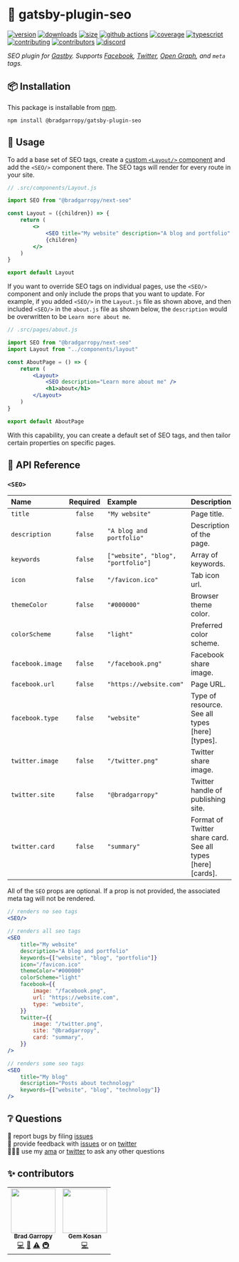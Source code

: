 # 🔎 gatsby-plugin-seo

[![version][version-badge]][npm]
[![downloads][downloads-badge]][npm]
[![size][size-badge]][bundlephobia]
[![github actions][github-actions-badge]][github-actions]
[![coverage][codecov-badge]][codecov]
[![typescript][typescript-badge]][typescript]
[![contributing][contributing-badge]][contributing]
[![contributors][contributors-badge]][contributors]
[![discord][discord-badge]][discord]

_SEO plugin for [Gastby][gatsby]. Supports [Facebook][facebook], [Twitter][twitter], [Open Graph][og], and `meta` tags._

## 📦 Installation

This package is installable from [npm][npm].

```shell
npm install @bradgarropy/gatsby-plugin-seo
```

## 🥑 Usage

To add a base set of SEO tags, create a [custom `<Layout/>` component][layout] and add the `<SEO/>` component there. The SEO tags will render for every route in your site.

```jsx
// .src/components/Layout.js

import SEO from "@bradgarropy/next-seo"

const Layout = ({children}) => {
    return (
        <>
            <SEO title="My website" description="A blog and portfolio" />
            {children}
        </>
    )
}

export default Layout
```

If you want to override SEO tags on individual pages, use the `<SEO/>` component and only include the props that you want to update. For example, if you added `<SEO/>` in the `Layout.js` file as shown above, and then included `<SEO/>` in the `about.js` file as shown below, the `description` would be overwritten to be `Learn more about me`.

```jsx
// .src/pages/about.js

import SEO from "@bradgarropy/next-seo"
import Layout from "../components/layout"

const AboutPage = () => {
    return (
        <Layout>
            <SEO description="Learn more about me" />
            <h1>about</h1>
        </Layout>
    )
}

export default AboutPage
```

With this capability, you can create a default set of SEO tags, and then tailor certain properties on specific pages.

## 📖 API Reference

### `<SEO>`

| Name             | Required | Example                            | Description                                                |
| :--------------- | :------: | :--------------------------------- | :--------------------------------------------------------- |
| `title`          | `false`  | `"My website"`                     | Page title.                                                |
| `description`    | `false`  | `"A blog and portfolio"`           | Description of the page.                                   |
| `keywords`       | `false`  | `["website", "blog", "portfolio"]` | Array of keywords.                                         |
| `icon`           | `false`  | `"/favicon.ico"`                   | Tab icon url.                                              |
| `themeColor`     | `false`  | `"#000000"`                        | Browser theme color.                                       |
| `colorScheme`    | `false`  | `"light"`                          | Preferred color scheme.                                    |
| `facebook.image` | `false`  | `"/facebook.png"`                  | Facebook share image.                                      |
| `facebook.url`   | `false`  | `"https://website.com"`            | Page URL.                                                  |
| `facebook.type`  | `false`  | `"website"`                        | Type of resource. See all types [here][types].             |
| `twitter.image`  | `false`  | `"/twitter.png"`                   | Twitter share image.                                       |
| `twitter.site`   | `false`  | `"@bradgarropy"`                   | Twitter handle of publishing site.                         |
| `twitter.card`   | `false`  | `"summary"`                        | Format of Twitter share card. See all types [here][cards]. |

All of the `SEO` props are optional. If a prop is not provided, the associated meta tag will not be rendered.

```jsx
// renders no seo tags
<SEO/>

// renders all seo tags
<SEO
    title="My website"
    description="A blog and portfolio"
    keywords={["website", "blog", "portfolio"]}
    icon="/favicon.ico"
    themeColor="#000000"
    colorScheme="light"
    facebook={{
        image: "/facebook.png",
        url: "https://website.com",
        type: "website",
    }}
    twitter={{
        image: "/twitter.png",
        site: "@bradgarropy",
        card: "summary",
    }}
/>

// renders some seo tags
<SEO
    title="My blog"
    description="Posts about technology"
    keywords={["website", "blog", "technology"]}
/>
```

## ❔ Questions

🐛 report bugs by filing [issues][issues]  
📢 provide feedback with [issues][issues] or on [twitter][twitter]  
🙋🏼‍♂️ use my [ama][ama] or [twitter][twitter] to ask any other questions

## ✨ contributors

<!-- ALL-CONTRIBUTORS-LIST:START - Do not remove or modify this section -->
<!-- prettier-ignore-start -->
<!-- markdownlint-disable -->
<table>
  <tr>
    <td align="center"><a href="https://bradgarropy.com"><img src="https://avatars.githubusercontent.com/u/11336745?v=4?s=100" width="100px;" alt=""/><br /><sub><b>Brad Garropy</b></sub></a><br /><a href="https://github.com/bradgarropy/gatsby-plugin-seo/commits?author=bradgarropy" title="Code">💻</a> <a href="https://github.com/bradgarropy/gatsby-plugin-seo/commits?author=bradgarropy" title="Documentation">📖</a> <a href="https://github.com/bradgarropy/gatsby-plugin-seo/commits?author=bradgarropy" title="Tests">⚠️</a> <a href="#infra-bradgarropy" title="Infrastructure (Hosting, Build-Tools, etc)">🚇</a></td>
    <td align="center"><a href="https://www.webdevgem.com"><img src="https://avatars.githubusercontent.com/u/51011468?v=4?s=100" width="100px;" alt=""/><br /><sub><b>Gem Kosan</b></sub></a><br /><a href="https://github.com/bradgarropy/gatsby-plugin-seo/commits?author=GemKosan" title="Code">💻</a></td>
  </tr>
</table>

<!-- markdownlint-restore -->
<!-- prettier-ignore-end -->

<!-- ALL-CONTRIBUTORS-LIST:END -->

[gatsby]: https://gatsbyjs.org
[facebook]: https://www.facebook.com/profile.php?id=7933107
[twitter]: https://twitter.com/bradgarropy
[og]: https://ogp.me
[npm]: https://www.npmjs.com/package/@bradgarropy/gatsby-plugin-seo
[issues]: https://github.com/bradgarropy/gatsby-plugin-seo/issues
[twitter]: https://twitter.com/bradgarropy
[ama]: https://bradgarropy.com/ama
[version-badge]: https://img.shields.io/npm/v/@bradgarropy/http.svg?style=flat-square
[downloads-badge]: https://img.shields.io/npm/dt/@bradgarropy/http?style=flat-square
[bundlephobia]: https://bundlephobia.com/result?p=@bradgarropy/gatsby-plugin-seo
[size-badge]: https://img.shields.io/bundlephobia/minzip/@bradgarropy/http?style=flat-square
[github-actions]: https://github.com/bradgarropy/gatsby-plugin-seo/actions
[github-actions-badge]: https://img.shields.io/github/workflow/status/bradgarropy/gatsby-plugin-seo/%F0%9F%9A%80%20release?style=flat-square
[codecov]: https://app.codecov.io/gh/bradgarropy/gatsby-plugin-seo
[codecov-badge]: https://img.shields.io/codecov/c/github/bradgarropy/gatsby-plugin-seo?style=flat-square
[typescript]: https://www.typescriptlang.org/dt/search?search=%40bradgarropy%2Fgatsby-plugin-seo
[typescript-badge]: https://img.shields.io/npm/types/@bradgarropy/gatsby-plugin-seo?style=flat-square
[contributing]: https://github.com/bradgarropy/gatsby-plugin-seo/blob/master/contributing.md
[contributing-badge]: https://img.shields.io/badge/PRs-welcome-success?style=flat-square
[contributors]: #-contributors
[contributors-badge]: https://img.shields.io/github/all-contributors/bradgarropy/gatsby-plugin-seo?style=flat-square
[discord]: https://bradgarropy.com/discord
[discord-badge]: https://img.shields.io/discord/748196643140010015?style=flat-square
[layout]: https://www.gatsbyjs.com/docs/recipes/pages-layouts#creating-a-layout-component

